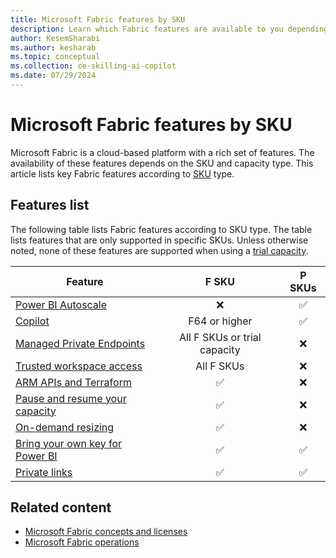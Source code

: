 ```yaml
---
title: Microsoft Fabric features by SKU
description: Learn which Fabric features are available to you depending on the capacity type. The article lists features according to SKUs by capacity type.
author: KesemSharabi
ms.author: kesharab
ms.topic: conceptual
ms.collection: ce-skilling-ai-copilot
ms.date: 07/29/2024
---
```


# Microsoft Fabric features by SKU

Microsoft Fabric is a cloud-based platform with a rich set of features. The availability of these features depends on the SKU and capacity type. This article lists key Fabric features according to [SKU](licenses.md#capacity-license) type.

## Features list

The following table lists Fabric features according to SKU type. The table lists features that are only supported in specific SKUs. Unless otherwise noted, none of these features are supported when using a [trial capacity](../get-started/fabric-trial.md).

| Feature                                                                                                  | F SKU         | P SKUs   |
|----------------------------------------------------------------------------------------------------------|:-------------:|:--------:|
| [Power BI Autoscale](/power-bi/enterprise/service-premium-auto-scale)                                    | &#x274C;      | &#x2705; |
| [Copilot](../get-started/copilot-fabric-overview.md)                                                     | F64 or higher | &#x2705; |
| [Managed Private Endpoints](../security/security-managed-private-endpoints-overview.md)                  | All F SKUs or trial capacity | &#x274C; |
| [Trusted workspace access](../security/security-trusted-workspace-access.md)                             | All F SKUs | &#x274C; |
| [ARM APIs and Terraform](/azure/developer/terraform/overview-azapi-provider)                             | &#x2705;      | &#x274C; |
| [Pause and resume your capacity](pause-resume.md)                                                        | &#x2705;      | &#x274C; |
| [On-demand resizing](scale-capacity.md)                                                                  | &#x2705;      | &#x274C; |
| [Bring your own key for Power BI](/power-bi/enterprise/service-encryption-byok)                          | &#x2705;      | &#x2705; |
| [Private links](../security/security-private-links-overview.md)                                          | &#x2705;      | &#x2705; |

## Related content

* [Microsoft Fabric concepts and licenses](licenses.md)
* [Microsoft Fabric operations](fabric-operations.md)
